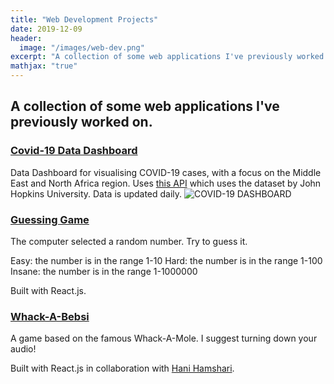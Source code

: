 ```yaml
---
title: "Web Development Projects"
date: 2019-12-09
header:
  image: "/images/web-dev.png"
excerpt: "A collection of some web applications I've previously worked on."
mathjax: "true"
---
```



## A collection of some web applications I've previously worked on.

### [Covid-19 Data Dashboard](https://moe9195.github.io/covid19/#/)
Data Dashboard for visualising COVID-19 cases, with a focus on the Middle East and North Africa region. Uses [this API](https://github.com/backtrackbaba/covid-api) which uses the dataset by John Hopkins University. Data is updated daily.
<img src="{{ site.url }}{{ site.baseurl }}/images/covid19.png" alt="COVID-19 DASHBOARD">
### [Guessing Game](https://moe9195.github.io/guess-the-number/)
The computer selected a random number.
Try to guess it.

Easy: the number is in the range 1-10
Hard: the number is in the range 1-100
Insane: the number is in the range 1-1000000

Built with React.js.

### [Whack-A-Bebsi](https://moe9195.github.io/whack-a-bebsi/)
A game based on the famous Whack-A-Mole. I suggest turning down your audio!

Built with React.js in collaboration with [Hani Hamshari](https://github.com/Nerobeats).



